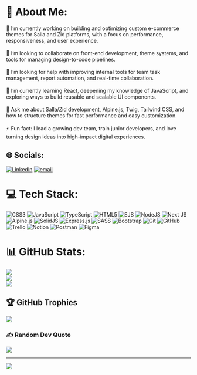 # 💫 About Me:
🔭 I’m currently working on building and optimizing custom e-commerce themes for Salla and Zid platforms, with a focus on performance, responsiveness, and user experience.<br><br>👯 I’m looking to collaborate on front-end development, theme systems, and tools for managing design-to-code pipelines.<br><br>🤝 I’m looking for help with improving internal tools for team task management, report automation, and real-time collaboration.<br><br>🌱 I’m currently learning React, deepening my knowledge of JavaScript, and exploring ways to build reusable and scalable UI components.<br><br>💬 Ask me about Salla/Zid development, Alpine.js, Twig, Tailwind CSS, and how to structure themes for fast performance and easy customization.<br><br>⚡ Fun fact: I lead a growing dev team, train junior developers, and love turning design ideas into high-impact digital experiences.


## 🌐 Socials:
[![LinkedIn](https://img.shields.io/badge/LinkedIn-%230077B5.svg?logo=linkedin&logoColor=white)](https://linkedin.com/in/https://www.linkedin.com/in/mohamed-ebied-4471081aa/) [![email](https://img.shields.io/badge/Email-D14836?logo=gmail&logoColor=white)](mailto:mohamedebid204@outlook.com) 

# 💻 Tech Stack:
![CSS3](https://img.shields.io/badge/css3-%231572B6.svg?style=flat&logo=css3&logoColor=white) ![JavaScript](https://img.shields.io/badge/javascript-%23323330.svg?style=flat&logo=javascript&logoColor=%23F7DF1E) ![TypeScript](https://img.shields.io/badge/typescript-%23007ACC.svg?style=flat&logo=typescript&logoColor=white) ![HTML5](https://img.shields.io/badge/html5-%23E34F26.svg?style=flat&logo=html5&logoColor=white) ![EJS](https://img.shields.io/badge/ejs-%23B4CA65.svg?style=flat&logo=ejs&logoColor=black) ![NodeJS](https://img.shields.io/badge/node.js-6DA55F?style=flat&logo=node.js&logoColor=white) ![Next JS](https://img.shields.io/badge/Next-black?style=flat&logo=next.js&logoColor=white) ![Alpine.js](https://img.shields.io/badge/alpinejs-white.svg?style=flat&logo=alpinedotjs&logoColor=%238BC0D0) ![SolidJS](https://img.shields.io/badge/SolidJS-2c4f7c?style=flat&logo=solid&logoColor=c8c9cb) ![Express.js](https://img.shields.io/badge/express.js-%23404d59.svg?style=flat&logo=express&logoColor=%2361DAFB) ![SASS](https://img.shields.io/badge/SASS-hotpink.svg?style=flat&logo=SASS&logoColor=white) ![Bootstrap](https://img.shields.io/badge/bootstrap-%238511FA.svg?style=flat&logo=bootstrap&logoColor=white) ![Git](https://img.shields.io/badge/git-%23F05033.svg?style=flat&logo=git&logoColor=white) ![GitHub](https://img.shields.io/badge/github-%23121011.svg?style=flat&logo=github&logoColor=white) ![Trello](https://img.shields.io/badge/Trello-%23026AA7.svg?style=flat&logo=Trello&logoColor=white) ![Notion](https://img.shields.io/badge/Notion-%23000000.svg?style=flat&logo=notion&logoColor=white) ![Postman](https://img.shields.io/badge/Postman-FF6C37?style=flat&logo=postman&logoColor=white) ![Figma](https://img.shields.io/badge/figma-%23F24E1E.svg?style=flat&logo=figma&logoColor=white)
# 📊 GitHub Stats:
![](https://github-readme-stats.vercel.app/api?username=MohamedEbied74&theme=monokai&hide_border=true&include_all_commits=false&count_private=false)<br/>
![](https://nirzak-streak-stats.vercel.app/?user=MohamedEbied74&theme=monokai&hide_border=true)<br/>
![](https://github-readme-stats.vercel.app/api/top-langs/?username=MohamedEbied74&theme=monokai&hide_border=true&include_all_commits=false&count_private=false&layout=compact)

## 🏆 GitHub Trophies
![](https://github-profile-trophy.vercel.app/?username=MohamedEbied74&theme=monokai&no-frame=true&no-bg=false&margin-w=4)

### ✍️ Random Dev Quote
![](https://quotes-github-readme.vercel.app/api?type=horizontal&theme=radical)

---
[![](https://visitcount.itsvg.in/api?id=MohamedEbied74&icon=2&color=12)](https://visitcount.itsvg.in)

<!-- Proudly created with GPRM ( https://gprm.itsvg.in ) -->
